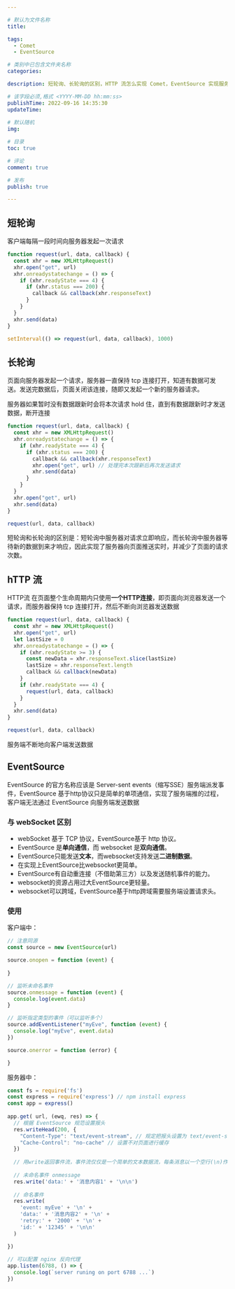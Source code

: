 ```yaml
---

# 默认为文件名称
title: 

tags:
  - Comet
  - EventSource

# 类别中已包含文件夹名称
categories:

description: 短轮询、长轮询的区别，HTTP 流怎么实现 Comet，EventSource 实现服务端推送，它与 WebSocket 有什么区别

# 该字段必须,格式 <YYYY-MM-DD hh:mm:ss>
publishTime: 2022-09-16 14:35:30
updateTime:
 
# 默认随机
img: 

# 目录
toc: true

# 评论
comment: true

# 发布
publish: true

---
```


## 短轮询

客户端每隔一段时间向服务器发起一次请求

```js
function request(url, data, callback) {
  const xhr = new XMLHttpRequest()
  xhr.open("get", url)
  xhr.onreadystatechange = () => {
    if (xhr.readyState === 4) {
      if (xhr.status === 200) {
        callback && callback(xhr.responseText)
      }
    }
  }
  xhr.send(data)
}

setInterval(() => request(url, data, callback), 1000)
```

## 长轮询

页面向服务器发起一个请求，服务器一直保持 tcp 连接打开，知道有数据可发送。发送完数据后，页面关闭该连接，随即又发起一个新的服务器请求。

服务器如果暂时没有数据跟新时会将本次请求 hold 住，直到有数据跟新时才发送数据，断开连接

```js
function request(url, data, callback) {
  const xhr = new XMLHttpRequest()
  xhr.onreadystatechange = () => {
    if (xhr.readyState === 4) {
      if (xhr.status === 200) {
        callback && callback(xhr.responseText)
        xhr.open("get", url) // 处理完本次跟新后再次发送请求
        xhr.send(data)
      }
    }
  }
  xhr.open("get", url)
  xhr.send(data)
}

request(url, data, callback)
```

短轮询和长轮询的区别是：短轮询中服务器对请求立即响应，而长轮询中服务器等待新的数据到来才响应，因此实现了服务器向页面推送实时，并减少了页面的请求次数。

## hTTP 流

HTTP流 在页面整个生命周期内只使用**一个HTTP连接**，即页面向浏览器发送一个请求，而服务器保持 tcp 连接打开，然后不断向浏览器发送数据

```js
function request(url, data, callback) {
  const xhr = new XMLHttpRequest()
  xhr.open("get", url)
  let lastSize = 0
  xhr.onreadystatechange = () => {
    if (xhr.readyState >= 3) {
      const newData = xhr.responseText.slice(lastSize)
      lastSize = xhr.responseText.length
      callback && callback(newData)
    }
    if (xhr.readyState === 4) {
      request(url, data, callback)
    }
  }
  xhr.send(data)
}

request(url, data, callback)
```

服务端不断地向客户端发送数据

## EventSource

EventSource 的官方名称应该是 Server-sent events（缩写SSE）服务端派发事件，EventSource 基于http协议只是简单的单项通信，实现了服务端推的过程，客户端无法通过 EventSource 向服务端发送数据

### 与 webSocket 区别

- webSocket 基于 TCP 协议，EventSource基于 http 协议。
- EventSource 是**单向通信**，而 websocket 是**双向通信**。
- EventSource只能发送**文本**，而websocket支持发送**二进制数据**。
- 在实现上EventSource比websocket更简单。
- EventSource有自动重连接（不借助第三方）以及发送随机事件的能力。
- websocket的资源占用过大EventSource更轻量。
- websocket可以跨域，EventSource基于http跨域需要服务端设置请求头。

### 使用

客户端中：

```js
// 注意同源
const source = new EventSource(url)

source.onopen = function (event) {
  
}

// 监听未命名事件
source.onmessage = function (event) { 
  console.log(event.data)
}

// 监听指定类型的事件（可以监听多个）
source.addEventListener("myEve", function (event) {
  console.log("myEve", event.data)
})

source.onerror = function (error) {

}

```

服务器中：

```js
const fs = require('fs')
const express = require('express') // npm install express
const app = express()
 
app.get( url, (ewq, res) => {
  // 根据 EventSource 规范设置报头
  res.writeHead(200, {
    "Content-Type": "text/event-stream", // 规定把报头设置为 text/event-stream
    "Cache-Control": "no-cache" // 设置不对页面进行缓存
  })
  
  // 用write返回事件流，事件流仅仅是一个简单的文本数据流，每条消息以一个空行(\n)作为分割
  
  // 未命名事件 onmessage
  res.write('data:' + '消息内容1' + '\n\n')
  
  // 命名事件
  res.write(  
    'event: myEve' + '\n' +
    'data:' + '消息内容2' + '\n' +
    'retry:' + '2000' + '\n' +
    'id:' + '12345' + '\n\n'
  )

})
 
// 可以配置 nginx 反向代理
app.listen(6788, () => {
  console.log(`server runing on port 6788 ...`)
})
```



















